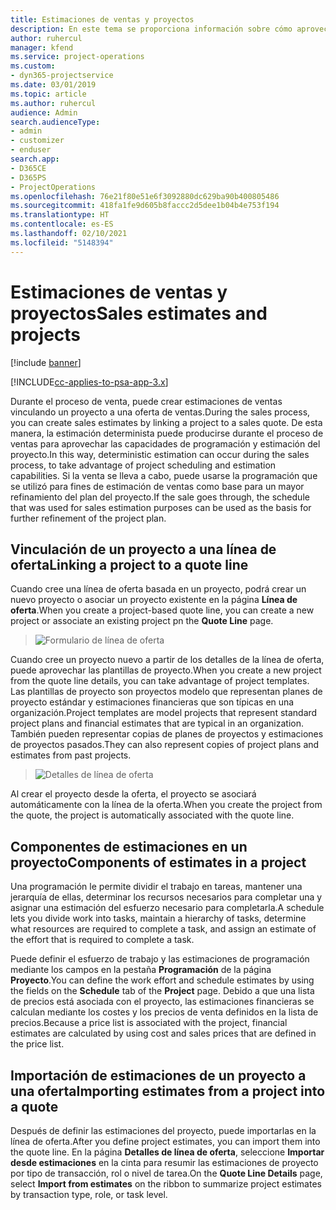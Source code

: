 ```yaml
---
title: Estimaciones de ventas y proyectos
description: En este tema se proporciona información sobre cómo aprovechar la programación y las estimaciones en el proceso de venta.
author: ruhercul
manager: kfend
ms.service: project-operations
ms.custom:
- dyn365-projectservice
ms.date: 03/01/2019
ms.topic: article
ms.author: ruhercul
audience: Admin
search.audienceType:
- admin
- customizer
- enduser
search.app:
- D365CE
- D365PS
- ProjectOperations
ms.openlocfilehash: 76e21f80e51e6f3092880dc629ba90b400805486
ms.sourcegitcommit: 418fa1fe9d605b8faccc2d5dee1b04b4e753f194
ms.translationtype: HT
ms.contentlocale: es-ES
ms.lasthandoff: 02/10/2021
ms.locfileid: "5148394"
---
```

# <a name="sales-estimates-and-projects"></a><span data-ttu-id="a7562-103">Estimaciones de ventas y proyectos</span><span class="sxs-lookup"><span data-stu-id="a7562-103">Sales estimates and projects</span></span>

[!include [banner](../includes/psa-now-project-operations.md)]

[!INCLUDE[cc-applies-to-psa-app-3.x](../includes/cc-applies-to-psa-app-3x.md)]

<span data-ttu-id="a7562-104">Durante el proceso de venta, puede crear estimaciones de ventas vinculando un proyecto a una oferta de ventas.</span><span class="sxs-lookup"><span data-stu-id="a7562-104">During the sales process, you can create sales estimates by linking a project to a sales quote.</span></span> <span data-ttu-id="a7562-105">De esta manera, la estimación determinista puede producirse durante el proceso de ventas para aprovechar las capacidades de programación y estimación del proyecto.</span><span class="sxs-lookup"><span data-stu-id="a7562-105">In this way, deterministic estimation can occur during the sales process, to take advantage of project scheduling and estimation capabilities.</span></span> <span data-ttu-id="a7562-106">Si la venta se lleva a cabo, puede usarse la programación que se utilizó para fines de estimación de ventas como base para un mayor refinamiento del plan del proyecto.</span><span class="sxs-lookup"><span data-stu-id="a7562-106">If the sale goes through, the schedule that was used for sales estimation purposes can be used as the basis for further refinement of the project plan.</span></span>

## <a name="linking-a-project-to-a-quote-line"></a><span data-ttu-id="a7562-107">Vinculación de un proyecto a una línea de oferta</span><span class="sxs-lookup"><span data-stu-id="a7562-107">Linking a project to a quote line</span></span>

<span data-ttu-id="a7562-108">Cuando cree una línea de oferta basada en un proyecto, podrá crear un nuevo proyecto o asociar un proyecto existente en la página **Línea de oferta**.</span><span class="sxs-lookup"><span data-stu-id="a7562-108">When you create a project-based quote line, you can create a new project or associate an existing project pn the **Quote Line** page.</span></span> 

> ![Formulario de línea de oferta](media/project-8.png)
 
<span data-ttu-id="a7562-110">Cuando cree un proyecto nuevo a partir de los detalles de la línea de oferta, puede aprovechar las plantillas de proyecto.</span><span class="sxs-lookup"><span data-stu-id="a7562-110">When you create a new project from the quote line details, you can take advantage of project templates.</span></span> <span data-ttu-id="a7562-111">Las plantillas de proyecto son proyectos modelo que representan planes de proyecto estándar y estimaciones financieras que son típicas en una organización.</span><span class="sxs-lookup"><span data-stu-id="a7562-111">Project templates are model projects that represent standard project plans and financial estimates that are typical in an organization.</span></span> <span data-ttu-id="a7562-112">También pueden representar copias de planes de proyectos y estimaciones de proyectos pasados.</span><span class="sxs-lookup"><span data-stu-id="a7562-112">They can also represent copies of project plans and estimates from past projects.</span></span>

> ![Detalles de línea de oferta](media/project-9.png)
  
<span data-ttu-id="a7562-114">Al crear el proyecto desde la oferta, el proyecto se asociará automáticamente con la línea de la oferta.</span><span class="sxs-lookup"><span data-stu-id="a7562-114">When you create the project from the quote, the project is automatically associated with the quote line.</span></span>

## <a name="components-of-estimates-in-a-project"></a><span data-ttu-id="a7562-115">Componentes de estimaciones en un proyecto</span><span class="sxs-lookup"><span data-stu-id="a7562-115">Components of estimates in a project</span></span>

<span data-ttu-id="a7562-116">Una programación le permite dividir el trabajo en tareas, mantener una jerarquía de ellas, determinar los recursos necesarios para completar una y asignar una estimación del esfuerzo necesario para completarla.</span><span class="sxs-lookup"><span data-stu-id="a7562-116">A schedule lets you divide work into tasks, maintain a hierarchy of tasks, determine what resources are required to complete a task, and assign an estimate of the effort that is required to complete a task.</span></span>

<span data-ttu-id="a7562-117">Puede definir el esfuerzo de trabajo y las estimaciones de programación mediante los campos en la pestaña **Programación** de la página **Proyecto**.</span><span class="sxs-lookup"><span data-stu-id="a7562-117">You can define the work effort and schedule estimates by using the fields on the **Schedule** tab of the **Project** page.</span></span> <span data-ttu-id="a7562-118">Debido a que una lista de precios está asociada con el proyecto, las estimaciones financieras se calculan mediante los costes y los precios de venta definidos en la lista de precios.</span><span class="sxs-lookup"><span data-stu-id="a7562-118">Because a price list is associated with the project, financial estimates are calculated by using cost and sales prices that are defined in the price list.</span></span>

## <a name="importing-estimates-from-a-project-into-a-quote"></a><span data-ttu-id="a7562-119">Importación de estimaciones de un proyecto a una oferta</span><span class="sxs-lookup"><span data-stu-id="a7562-119">Importing estimates from a project into a quote</span></span>

<span data-ttu-id="a7562-120">Después de definir las estimaciones del proyecto, puede importarlas en la línea de oferta.</span><span class="sxs-lookup"><span data-stu-id="a7562-120">After you define project estimates, you can import them into the quote line.</span></span> <span data-ttu-id="a7562-121">En la página **Detalles de línea de oferta**, seleccione **Importar desde estimaciones** en la cinta para resumir las estimaciones de proyecto por tipo de transacción, rol o nivel de tarea.</span><span class="sxs-lookup"><span data-stu-id="a7562-121">On the **Quote Line Details** page, select **Import from estimates** on the ribbon to summarize project estimates by transaction type, role, or task level.</span></span>
